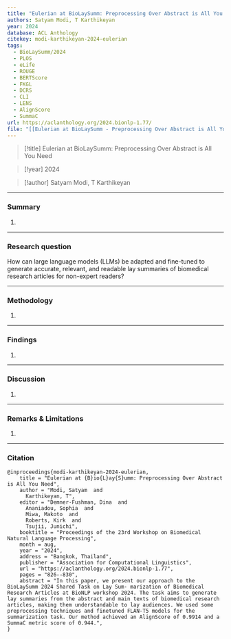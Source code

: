 ```yaml
---
title: "Eulerian at BioLaySumm: Preprocessing Over Abstract is All You Need"
authors: Satyam Modi, T Karthikeyan
year: 2024
database: ACL Anthology
citekey: modi-karthikeyan-2024-eulerian
tags:
  - BioLaySumm/2024
  - PLOS
  - eLife
  - ROUGE
  - BERTScore
  - FKGL
  - DCRS
  - CLI
  - LENS
  - AlignScore
  - SummaC
url: https://aclanthology.org/2024.bionlp-1.77/
file: "[[Eulerian at BioLaySumm - Preprocessing Over Abstract is All You Need.pdf]]"
---
```


>[!title]
Eulerian at BioLaySumm: Preprocessing Over Abstract is All You Need

>[!year]
2024

>[!author]
Satyam Modi, T Karthikeyan


------------------------------------

### Summary
1. 

------------------------------------

### Research question

How can large language models (LLMs) be adapted and fine-tuned to generate accurate, relevant, and readable lay summaries of biomedical research articles for non-expert readers?

------------------------------------

### Methodology
1. 

------------------------------------

### Findings
1. 

------------------------------------

### Discussion
1. 

------------------------------------

### Remarks & Limitations
1. 

------------------------------------

### Citation

```
@inproceedings{modi-karthikeyan-2024-eulerian,
    title = "Eulerian at {B}io{L}ay{S}umm: Preprocessing Over Abstract is All You Need",
    author = "Modi, Satyam  and
      Karthikeyan, T",
    editor = "Demner-Fushman, Dina  and
      Ananiadou, Sophia  and
      Miwa, Makoto  and
      Roberts, Kirk  and
      Tsujii, Junichi",
    booktitle = "Proceedings of the 23rd Workshop on Biomedical Natural Language Processing",
    month = aug,
    year = "2024",
    address = "Bangkok, Thailand",
    publisher = "Association for Computational Linguistics",
    url = "https://aclanthology.org/2024.bionlp-1.77",
    pages = "826--830",
    abstract = "In this paper, we present our approach to the BioLaySumm 2024 Shared Task on Lay Sum- marization of Biomedical Research Articles at BioNLP workshop 2024. The task aims to generate lay summaries from the abstract and main texts of biomedical research articles, making them understandable to lay audiences. We used some preprocessing techniques and finetuned FLAN-T5 models for the summarization task. Our method achieved an AlignScore of 0.9914 and a SummaC metric score of 0.944.",
}
```